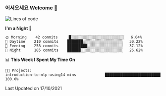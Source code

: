 ### 어서오세요 Welcome 👋

<!--START_SECTION:waka-->
![Lines of code](https://img.shields.io/badge/From%20Hello%20World%20I%27ve%20Written-452563%20lines%20of%20code-blue)

**I'm a Night 🦉** 

```text
🌞 Morning    42 commits     █░░░░░░░░░░░░░░░░░░░░░░░░   6.04% 
🌆 Daytime    210 commits    ███████░░░░░░░░░░░░░░░░░░   30.22% 
🌃 Evening    258 commits    █████████░░░░░░░░░░░░░░░░   37.12% 
🌙 Night      185 commits    ██████░░░░░░░░░░░░░░░░░░░   26.62%

```


📊 **This Week I Spent My Time On** 

```text
🐱‍💻 Projects: 
introduction-to-nlp-using14 mins             █████████████████████████   100.0%

```


 Last Updated on 17/10/2021
<!--END_SECTION:waka-->
